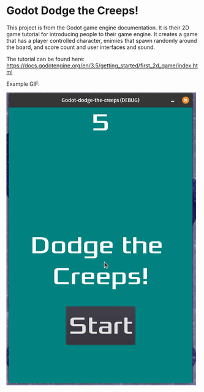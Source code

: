 # Godot Dodge the Creeps!
This project is from the Godot game engine documentation. It is their 2D game tutorial for introducing people to their game engine. It creates a game that has a player controlled character, enimies that spawn randomly around the board, and score count and user interfaces and sound.

The tutorial can be found here: https://docs.godotengine.org/en/3.5/getting_started/first_2d_game/index.html

Example GIF:

![Example GIF of Dodge the Creeps!](./documentation/example.gif)
